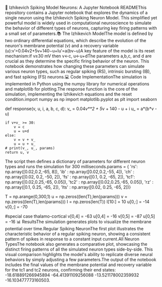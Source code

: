 🧠 Izhikevich Spiking Model Neurons: A Jupyter Notebook READMEThis repository contains a Jupyter notebook that explores the dynamics of a single neuron using the Izhikevich Spiking Neuron Model. This simplified yet powerful model is widely used in computational neuroscience to simulate the behavior of different types of neurons, capturing key firing patterns with a small set of parameters.📚 The Izhikevich ModelThe model is defined by two ordinary differential equations, which describe the evolution of the neuron's membrane potential (v) and a recovery variable (u):v′=0.04v2+5v+140−u+Iu′=a(bv−u)A key feature of the model is its reset mechanism:if v≥30 mV then v←c, u←u+dThe parameters a,b,c, and d are crucial as they determine the specific firing behavior of the neuron. This notebook demonstrates how changing these parameters can simulate various neuron types, such as regular spiking (RS), intrinsic bursting (IB), and fast spiking (FS) neurons.💻 Code ImplementationThe simulation is implemented in Python using the numpy library for numerical operations and matplotlib for plotting.The response function is the core of the simulation, implementing the Izhikevich equations and the reset condition.import numpy as np
import matplotlib.pyplot as plt
import seaborn

def response(v, u, i, a, b, c, d):
    v_ = 0.04*v**2 + 5*v + 140 - u + i
    u_ = a*(b*v - u)

    if v+v_ >= 30:
        v = c
        u = u+d
    else:
        v = v + v_
        u = u + u_
    # print(v_, u_, params)
    return u, v
The script then defines a dictionary of parameters for different neuron types and runs the simulation for 300 milliseconds.params = {
    'rs': np.array([0.02,0.2,-65, 8]),
    'ib' : np.array([0.02,0.2,-55, 4]),
    'ch' : np.array([0.02, 0.2, -50, 2]),
    'fs' : np.array([0.1, 0.2, -65, 2]),
    'tc1': np.array([0.02,0.25,-65, 0.05]),
    'tc2' : np.array([0.02,0.25,-65, 0.05]),
    'rz' : np.array([0.1, 0.25, -65, 2]),
    'lts' : np.array([0.02, 0.25, -65, 2])}

T = np.arange(0,300,1)
u = np.zeros((len(T),len(params)))
v = np.zeros((len(T),len(params)))
I = np.zeros(len(T))
I[10:] = 10
u[0,:] = -14
v[0,:] = -70

#special case thalamo-cortical
v[0,4] = -63
u[0,4] = -16
v[0,5] = -87
u[0,5] = -16
📊 ResultsThe simulation generates plots to visualize the membrane potential over time.Regular Spiking NeuronThe first plot illustrates the characteristic behavior of a regular spiking neuron, showing a consistent pattern of spikes in response to a constant input current.All Neuron TypesThe notebook also generates a comparative plot, showcasing the distinct firing patterns of all the simulated neuron types side-by-side. This visual comparison highlights the model's ability to replicate diverse neural behaviors by simply adjusting a few parameters.The output of the notebook includes the final values of the membrane potential and recovery variable for the tc1 and tc2 neurons, confirming their end states: -18.618891266945894 -64.41391109256088 -13.521178002359932 -16.103477773160503.